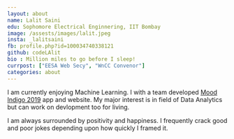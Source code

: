 ```yaml
---
layout: about
name: Lalit Saini
edu: Sophomore Electrical Enginnering, IIT Bombay
image: /assests/images/lalit.jpeg
insta: _lalitsaini
fb: profile.php?id=100034740338121
github: codeLAlit
bio : Million miles to go before I sleep!
currpost: ["EESA Web Secy", "WnCC Convenor"]
categories: about
---
```


I am currently enjoying Machine Learning. I with a team developed [Mood Indigo 2019](http://moodi.org) app and website. My major interest is in field of Data Analytics but can work on devlopment too for living.

I am always surrounded by positivity and happiness. I frequently crack good and poor jokes depending upon how quickly I framed it.

